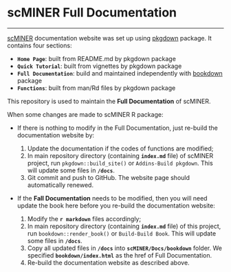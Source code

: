 # scMINER Full Documentation
---

[scMINER](https://github.com/jyyulab/scMINER) documentation website was set up using [pkgdown](https://pkgdown.r-lib.org/) package. It contains four sections: 

- **`Home Page`**: built from README.md by pkgdown package
- **`Quick Tutorial`**: built from vignettes by pkgdown package
- **`Full Documentation`**: build and maintained independently with [bookdown](https://pkgs.rstudio.com/bookdown/) package
- **`Functions`**: built from man/Rd files by pkgdown package

This repository is used to maintain the **Full Documentation** of scMINER.


When some changes are made to scMINER R package:

- If there is nothing to modify in the Full Documentation, just re-build the documentation website by:
  1. Update the documentation if the codes of functions are modified;
  2. In main repository directory (containing **`index.md`** file) of scMINER project, run `pkgdown::build_site()` or `Addins-Build pkgdown`. This will update some files in **`/docs`**.
  3. Git commit and push to GitHub. The website page should automatically renewed.
  
- If the **Fall Documentation** needs to be modified, then you will need update the book here before you re-build the documentation website:
  1. Modify the **`r markdown`** files accordingly;
  2. In main repository directory (containing **`index.md`** file) of this project, run `bookdown::render_book()` or `Build-Build Book`. This will update some files in **`/docs`**.
  3. Copy all updated files in **`/docs`** into **`scMINER/Docs/bookdown`** folder. We specified **`bookdown/index.html`** as the href of Full Documentation.
  4. Re-build the documentation website as described above.
